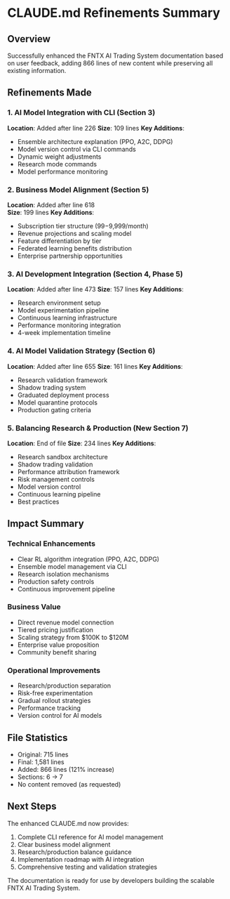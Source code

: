 # CLAUDE.md Refinements Summary

## Overview
Successfully enhanced the FNTX AI Trading System documentation based on user feedback, adding 866 lines of new content while preserving all existing information.

## Refinements Made

### 1. AI Model Integration with CLI (Section 3)
**Location**: Added after line 226
**Size**: 109 lines
**Key Additions**:
- Ensemble architecture explanation (PPO, A2C, DDPG)
- Model version control via CLI commands
- Dynamic weight adjustments
- Research mode commands
- Model performance monitoring

### 2. Business Model Alignment (Section 5)
**Location**: Added after line 618  
**Size**: 199 lines
**Key Additions**:
- Subscription tier structure ($99-$9,999/month)
- Revenue projections and scaling model
- Feature differentiation by tier
- Federated learning benefits distribution
- Enterprise partnership opportunities

### 3. AI Development Integration (Section 4, Phase 5)
**Location**: Added after line 473
**Size**: 157 lines
**Key Additions**:
- Research environment setup
- Model experimentation pipeline
- Continuous learning infrastructure
- Performance monitoring integration
- 4-week implementation timeline

### 4. AI Model Validation Strategy (Section 6)
**Location**: Added after line 655
**Size**: 161 lines
**Key Additions**:
- Research validation framework
- Shadow trading system
- Graduated deployment process
- Model quarantine protocols
- Production gating criteria

### 5. Balancing Research & Production (New Section 7)
**Location**: End of file
**Size**: 234 lines
**Key Additions**:
- Research sandbox architecture
- Shadow trading validation
- Performance attribution framework
- Risk management controls
- Model version control
- Continuous learning pipeline
- Best practices

## Impact Summary

### Technical Enhancements
- Clear RL algorithm integration (PPO, A2C, DDPG)
- Ensemble model management via CLI
- Research isolation mechanisms
- Production safety controls
- Continuous improvement pipeline

### Business Value
- Direct revenue model connection
- Tiered pricing justification
- Scaling strategy from $100K to $120M
- Enterprise value proposition
- Community benefit sharing

### Operational Improvements
- Research/production separation
- Risk-free experimentation
- Gradual rollout strategies
- Performance tracking
- Version control for AI models

## File Statistics
- Original: 715 lines
- Final: 1,581 lines
- Added: 866 lines (121% increase)
- Sections: 6 → 7
- No content removed (as requested)

## Next Steps
The enhanced CLAUDE.md now provides:
1. Complete CLI reference for AI model management
2. Clear business model alignment
3. Research/production balance guidance
4. Implementation roadmap with AI integration
5. Comprehensive testing and validation strategies

The documentation is ready for use by developers building the scalable FNTX AI Trading System.